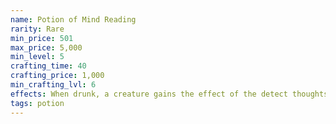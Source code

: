 ```yaml
---
name: Potion of Mind Reading
rarity: Rare
min_price: 501
max_price: 5,000
min_level: 5
crafting_time: 40
crafting_price: 1,000
min_crafting_lvl: 6
effects: When drunk, a creature gains the effect of the detect thoughts spell (save DC 13).
tags: potion
---
```

